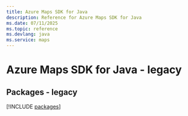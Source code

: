 ```yaml
---
title: Azure Maps SDK for Java
description: Reference for Azure Maps SDK for Java
ms.date: 07/11/2025
ms.topic: reference
ms.devlang: java
ms.service: maps
---
```

# Azure Maps SDK for Java - legacy
## Packages - legacy
[!INCLUDE [packages](maps-index.md)]